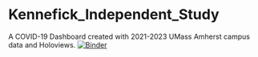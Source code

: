 # Kennefick_Independent_Study
A COVID-19 Dashboard created with 2021-2023 UMass Amherst campus data and Holoviews. 
[![Binder](https://mybinder.org/badge_logo.svg)](https://mybinder.org/v2/gh/Andrew-Kennefick/Kennefick_Independent_Study/tree/main/HEAD)
